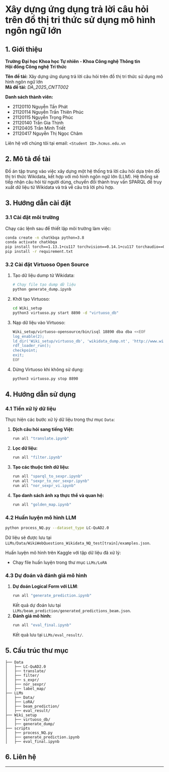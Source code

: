 # Xây dựng ứng dụng trả lời câu hỏi trên đồ thị tri thức sử dụng mô hình ngôn ngữ lớn

## 1. Giới thiệu

**Trường Đại học Khoa học Tự nhiên - Khoa Công nghệ Thông tin**\
**Hội đồng Công nghệ Tri thức**

**Tên đề tài:** Xây dựng ứng dụng trả lời câu hỏi trên đồ thị tri thức sử dụng mô hình ngôn ngữ lớn\
**Mã đề tài:** *DA_2025_CNTT002*

**Danh sách thành viên:**

- 21120110 Nguyễn Tấn Phát
- 21120114 Nguyễn Trần Thiên Phúc
- 21120115 Nguyễn Trọng Phúc
- 21120140 Trần Gia Thịnh
- 21120405 Trần Minh Triết
- 21120417 Nguyễn Thị Ngọc Châm

Liên hệ với chúng tôi tại email: `<Student ID>.hcmus.edu.vn`
## 2. Mô tả đề tài

Đồ án tập trung vào việc xây dựng một hệ thống trả lời câu hỏi dựa trên đồ thị tri thức Wikidata, kết hợp với mô hình ngôn ngữ lớn (LLM). Hệ thống sẽ tiếp nhận câu hỏi từ người dùng, chuyển đổi thành truy vấn SPARQL để truy xuất dữ liệu từ Wikidata và trả về câu trả lời phù hợp.

## 3. Hướng dẫn cài đặt

### 3.1 Cài đặt môi trường

Chạy các lệnh sau để thiết lập môi trường làm việc:

```bash
conda create -n chatkbqa python=3.8
conda activate chatkbqa
pip install torch==1.13.1+cu117 torchvision==0.14.1+cu117 torchaudio==0.13.1 --extra-index-url https://download.pytorch.org/whl/cu117
pip install -r requirement.txt
```

### 3.2 Cài đặt Virtuoso Open Source

1. Tạo dữ liệu dump từ Wikidata:
   ```bash
   # Chạy file tạo dump dữ liệu
   python generate_dump.ipynb
   ```
2. Khởi tạo Virtuoso:
   ```bash
   cd Wiki_setup
   python3 virtuoso.py start 8890 -d "virtuoso_db"
   ```
3. Nạp dữ liệu vào Virtuoso:
   ```bash
   Wiki_setup/virtuoso-opensource/bin/isql 18890 dba dba <<EOF
   log_enable(2);
   ld_dir('Wiki_setup/virtuoso_db', 'wikidata_dump.nt', 'http://www.wikidata.org');
   rdf_loader_run();
   checkpoint;
   exit;
   EOF
   ```
4. Dừng Virtuoso khi không sử dụng:
   ```bash
   python3 virtuoso.py stop 8890
   ```

## 4. Hướng dẫn sử dụng

### 4.1 Tiền xử lý dữ liệu

Thực hiện các bước xử lý dữ liệu trong thư mục `Data`:

1. **Dịch câu hỏi sang tiếng Việt:**
   ```bash
   run all "translate.ipynb"
   ```
2. **Lọc dữ liệu:**
   ```bash
   run all "filter.ipynb"
   ```
3. **Tạo các thuộc tính dữ liệu:**
   ```bash
   run all "sparql_to_sexpr.ipynb"
   run all "sexpr_to_nor_sexpr.ipynb"
   run all "nor_sexpr_vi.ipynb"
   ```
4. **Tạo danh sách ánh xạ thực thể và quan hệ:**
   ```bash
   run all "golden_map.ipynb"
   ```

### 4.2 Huấn luyện mô hình LLM

```bash
python process_NQ.py --dataset_type LC-QuAD2.0
```

Dữ liệu sẽ được lưu tại `LLMs/Data/WikiWebQuestions_Wikidata_NQ_test[train]/examples.json`.

Huấn luyện mô hình trên Kaggle với tập dữ liệu đã xử lý:

- Chạy file huấn luyện trong thư mục `LLMs/LoRA`

### 4.3 Dự đoán và đánh giá mô hình

1. **Dự đoán Logical Form với LLM**:
   ```bash
   run all "generate_prediction.ipynb"
   ```
   Kết quả dự đoán lưu tại `LLMs/beam_prediction/generated_predictions_beam.json`.
2. **Đánh giá mô hình:**
   ```bash
   run all "eval_final.ipynb"
   ```
   Kết quả lưu tại `LLMs/eval_result/`.

## 5. Cấu trúc thư mục

```
├── Data
│   ├── LC-QuAD2.0
│   ├── translate/
│   ├── filter/
│   ├── s_expr/
│   ├── nor_sexpr/
│   ├── label_map/
├── LLMs
│   ├── Data/
│   ├── LoRA/
│   ├── beam_prediction/
│   ├── eval_result/
├── Wiki_setup
│   ├── virtuoso_db/
│   ├── generate_dump/
├── scripts
│   ├── process_NQ.py
│   ├── generate_prediction.ipynb
│   ├── eval_final.ipynb
```

## 6. Liên hệ


---

